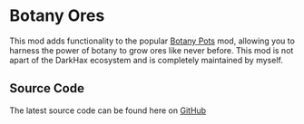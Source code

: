 # Botany Ores

This mod adds functionality to the popular [Botany Pots](https://www.curseforge.com/minecraft/mc-mods/botany-pots) mod, allowing you to harness the power of botany to grow ores like never before. This mod is not apart of the DarkHax ecosystem and is completely maintained by myself.

## Source Code

The latest source code can be found here on [GitHub](https://github.com/JustSkitzo/BotanyOres)
